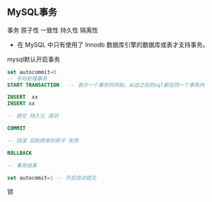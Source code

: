 ## MySQL事务

事务  原子性 一致性 持久性  隔离性

- 在 MySQL 中只有使用了 Innodb 数据库引擎的数据库或表才支持事务。

mysql默认开启事务 

```sql
set autocommit=0
-- 手动处理事务
START TRANSACTION   -- 表示一个事务的开始，从这之后的sql都在同一个事务内

INSERT  xx
INSERT xx

-- 提交 持久化 成功

COMMIT

-- 回滚 回到原来的样子 失败

ROLLBACK 

-- 事务结束

set autocmmit=1 -- 开启自动提交
```

锁